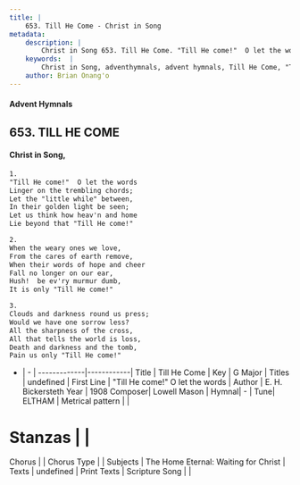 ```yaml
---
title: |
    653. Till He Come - Christ in Song
metadata:
    description: |
        Christ in Song 653. Till He Come. "Till He come!"  O let the words Linger on the trembling chords; Let the "little while" between, In their golden light be seen; Let us think how heav'n and home Lie beyond that "Till He come!"
    keywords:  |
        Christ in Song, adventhymnals, advent hymnals, Till He Come, "Till He come!"  O let the words. 
    author: Brian Onang'o
---
```


#### Advent Hymnals
## 653. TILL HE COME
####  Christ in Song,

```txt
1.
"Till He come!"  O let the words
Linger on the trembling chords;
Let the "little while" between,
In their golden light be seen;
Let us think how heav'n and home
Lie beyond that "Till He come!"

2.
When the weary ones we love,
From the cares of earth remove,
When their words of hope and cheer
Fall no longer on our ear,
Hush!  be ev'ry murmur dumb,
It is only "Till He come!"

3.
Clouds and darkness round us press;
Would we have one sorrow less?
All the sharpness of the cross,
All that tells the world is loss,
Death and darkness and the tomb,
Pain us only "Till He come!"


```

- |   -  |
-------------|------------|
Title | Till He Come |
Key | G Major |
Titles | undefined |
First Line | "Till He come!"  O let the words |
Author | E. H. Bickersteth
Year | 1908
Composer| Lowell Mason |
Hymnal|  - |
Tune| ELTHAM |
Metrical pattern | |
# Stanzas |  |
Chorus |  |
Chorus Type |  |
Subjects | The Home Eternal: Waiting for Christ |
Texts | undefined |
Print Texts | 
Scripture Song |  |
    
